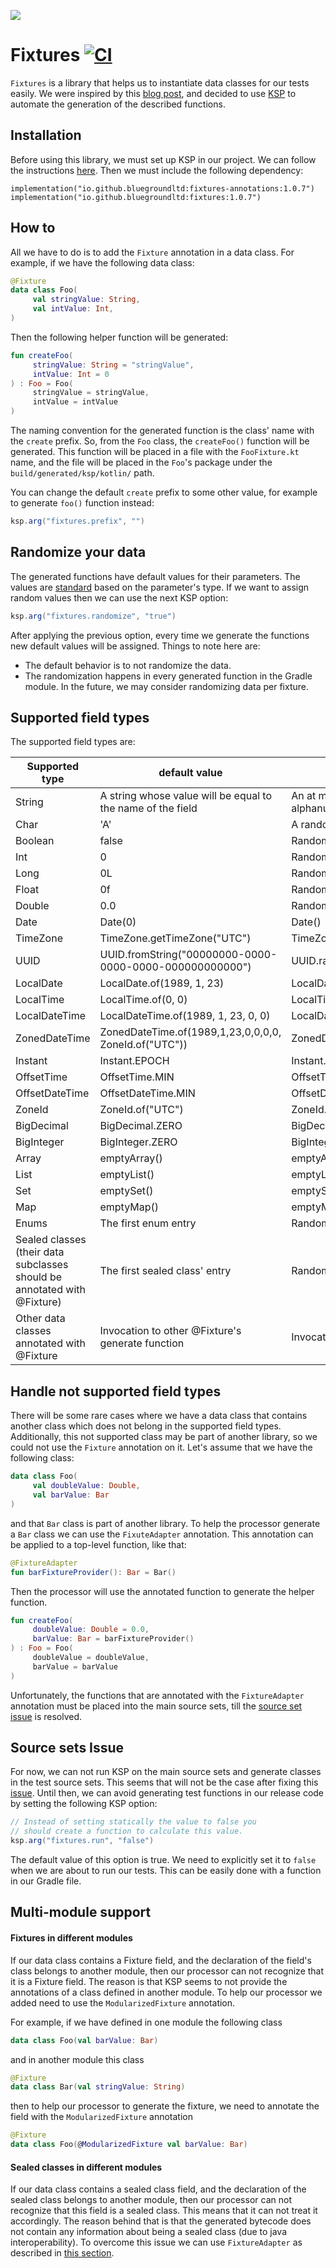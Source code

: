 <p align="left">
  <img src="https://github.com/bluegroundltd/fixtures/blob/master/images/logo.png" />
</p>

# Fixtures [![CI](https://github.com/bluegroundltd/fixtures/actions/workflows/ci_test.yaml/badge.svg?branch=master)](https://github.com/bluegroundltd/fixtures/actions/workflows/ci_test.yaml)

`Fixtures` is a library that helps us to instantiate data classes for our tests easily. We were inspired by this [blog post](https://phauer.com/2018/best-practices-unit-testing-kotlin/#use-helper-functions-with-default-arguments-to-ease-object-creation),
and decided to use [KSP](https://kotlinlang.org/docs/ksp-overview.html) to automate the generation of the described functions.

## Installation
Before using this library, we must set up KSP in our project. We can follow the instructions [here](https://kotlinlang.org/docs/ksp-quickstart.html#use-your-own-processor-in-a-project). Then we must include the following dependency:

``` 
implementation("io.github.bluegroundltd:fixtures-annotations:1.0.7")
implementation("io.github.bluegroundltd:fixtures:1.0.7")
```

## How to
All we have to do is to add the `Fixture` annotation in a data class. For example, if we have the following data class:

```kotlin
@Fixture
data class Foo(
     val stringValue: String,
     val intValue: Int,
)
```

Then the following helper function will be generated:

```kotlin
fun createFoo(
     stringValue: String = "stringValue",
     intValue: Int = 0
) : Foo = Foo(
     stringValue = stringValue,
     intValue = intValue
)
```

The naming convention for the generated function is the class' name with the
`create` prefix. So, from the `Foo` class, the `createFoo()` function will be generated.
This function will be placed in a file with the `FooFixture.kt` name, and the file 
will be placed in the `Foo`'s package under the `build/generated/ksp/kotlin/` path.

You can change the default `create` prefix to some other value, for example to generate `foo()` function instead:

```gradle
ksp.arg("fixtures.prefix", "")
```

## Randomize your data
The generated functions have default values for their parameters. The values are [standard](#Supported-field-types) 
based on the parameter's type. If we want to assign random values then we can use the next KSP option:

```gradle
ksp.arg("fixtures.randomize", "true")
```

After applying the previous option, every time we generate the functions new default values will be assigned. Things to
note here are:
- The default behavior is to not randomize the data.
- The randomization happens in every generated function in the Gradle module. In the future, we may consider randomizing
data per fixture.

## Supported field types
The supported field types are:

| Supported type                                                           | default value                                               | randomized default value                                                         |
|--------------------------------------------------------------------------|-------------------------------------------------------------|----------------------------------------------------------------------------------|
| String                                                                   | A string whose value will be equal to the name of the field | An at most 10 characters long string that contains random alphanumeric character |
| Char                                                                     | 'A'                                                         | A random alphanumeric character                                                  |
| Boolean                                                                  | false                                                       | Random.nextBoolean()                                                             |
| Int                                                                      | 0                                                           | Random.nextInt(20)                                                               |
| Long                                                                     | 0L                                                          | Random.nextLong( 20)                                                             |
| Float                                                                    | 0f                                                          | Random.nextFloat()                                                               |
| Double                                                                   | 0.0                                                         | Random.nextDouble(20.0)                                                          |
| Date                                                                     | Date(0)                                                     | Date()                                                                           |
| TimeZone                                                                 | TimeZone.getTimeZone("UTC")                                 | TimeZone.getTimeZone(TimeZone.getAvailableIDs().random())                        |
| UUID                                                                     | UUID.fromString("00000000-0000-0000-0000-000000000000")     | UUID.randomUUID()                                                                |
| LocalDate                                                                | LocalDate.of(1989, 1, 23)                                   | LocalDate.now()                                                                  |
| LocalTime                                                                | LocalTime.of(0, 0)                                          | LocalTime.now()                                                                  |
| LocalDateTime                                                            | LocalDateTime.of(1989, 1, 23, 0, 0)                         | LocalDateTime.now()                                                              |
| ZonedDateTime                                                            | ZonedDateTime.of(1989,1,23,0,0,0,0, ZoneId.of("UTC"))       | ZonedDateTime.now()                                                              |
| Instant                                                                  | Instant.EPOCH                                               | Instant.now()                                                                    |
| OffsetTime                                                               | OffsetTime.MIN                                              | OffsetTime.now()                                                                 |
| OffsetDateTime                                                           | OffsetDateTime.MIN                                          | OffsetDateTime.now()                                                             |
| ZoneId                                                                   | ZoneId.of("UTC")                                            | ZoneId.of(ZoneId.getAvailableZoneIds().random())                                 |
| BigDecimal                                                               | BigDecimal.ZERO                                             | BigDecimal.valueOf(Random.nextDouble(20.0))                                      |
| BigInteger                                                               | BigInteger.ZERO                                             | BigInteger.valueOf(Random.nextInt(20))                                           |
| Array                                                                    | emptyArray()                                                | emptyArray()                                                                     |
| List                                                                     | emptyList()                                                 | emptyList()                                                                      |
| Set                                                                      | emptySet()                                                  | emptySet()                                                                       |
| Map                                                                      | emptyMap()                                                  | emptyMap()                                                                       |
| Enums                                                                    | The first enum entry                                        | Randomly selected enum entry                                                     |
| Sealed classes (their data subclasses should be annotated with @Fixture) | The first sealed class' entry                               | Randomly selected sealed class' entry                                            |
| Other data classes annotated with @Fixture                               | Invocation to other @Fixture's generate function            | Invocation to other @Fixture's generate function                                 |

## Handle not supported field types

There will be some rare cases where we have a data class that contains another class which does not belong in the 
supported field types. Additionally, this not supported class may be part of another library, so we could not use
the `Fixture` annotation on it. Let's assume that we have the following class:

```kotlin
data class Foo(
     val doubleValue: Double,
     val barValue: Bar
)
```

and that `Bar` class is part of another library. To help the processor generate a `Bar` class we can use the 
`FixuteAdapter` annotation. This annotation can be applied to a top-level function, like that:

```kotlin
@FixtureAdapter
fun barFixtureProvider(): Bar = Bar()
```

Then the processor will use the annotated function to generate the helper function.

```kotlin
fun createFoo(
     doubleValue: Double = 0.0,
     barValue: Bar = barFixtureProvider()
) : Foo = Foo(
     doubleValue = doubleValue,
     barValue = barValue
)
```

Unfortunately, the functions that are annotated with the `FixtureAdapter` annotation must be placed into the main source
sets, till the [source set issue](#Source-sets-Issue) is resolved.

## Source sets Issue
For now, we can not run KSP on the main source sets and generate classes in the test source sets. This seems that will not
be the case after fixing this [issue](https://github.com/google/ksp/issues/962). Until then, we can avoid generating 
test functions in our release code by setting the following KSP option:

```gradle
// Instead of setting statically the value to false you 
// should create a function to calculate this value.
ksp.arg("fixtures.run", "false") 
```

The default value of this option is true. We need to explicitly set it to `false` when we are about to run our tests. 
This can be easily done with a function in our Gradle file.

## Multi-module support
#### Fixtures in different modules
If our data class contains a Fixture field, and the declaration of the field's class belongs to another module, then our 
processor can not recognize that it is a Fixture field. The reason is that KSP seems to not provide the annotations of a
class defined in another module. To help our processor we added need to use the `ModularizedFixture` annotation.

For example, if we have defined in one module the following class
```kotlin
data class Foo(val barValue: Bar)
```

and in another module this class
```kotlin
@Fixture
data class Bar(val stringValue: String)
```

then to help our processor to generate the fixture, we need to annotate the field with the `ModularizedFixture` annotation
```kotlin
@Fixture
data class Foo(@ModularizedFixture val barValue: Bar)
```

#### Sealed classes in different modules
If our data class contains a sealed class field, and the declaration of the sealed class belongs to another 
module, then our processor can not recognize that this field is a sealed class. This means that it can not treat it 
accordingly. The reason behind that is that the generated bytecode does not contain any information about being a sealed
class (due to java interoperability). To overcome this issue we can use `FixtureAdapter` as described in
[this section](#Handle-not-supported-field-types).
